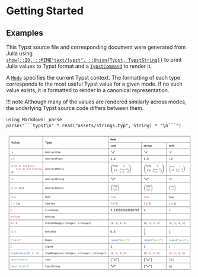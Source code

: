 
# Getting Started

## Examples

This Typst source file and corresponding document were generated from Julia using \
[`show(::IO, ::MIME"text/typst", ::Union{Typst, TypstString})`](@ref) to print Julia values
to Typst format and a [`TypstCommand`](@ref) to render it.

A [`Mode`](@ref) specifies the current Typst context.
The formatting of each type corresponds to the most useful Typst value for a given mode.
If no such value exists, it is formatted to render in a canonical representation.

!!! note
    Although many of the values are rendered similarly across modes,
    the underlying Typst source code differs between them.

```@eval
using Markdown: parse
parse("```typst\n" * read("assets/strings.typ", String) * "\n```")
```

![](assets/strings.svg)
